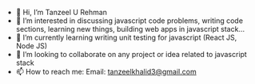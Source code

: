 - 👋 Hi, I’m Tanzeel U Rehman
- 👀 I’m interested in discussing javascript code problems, writing code sections, learning new things, building web apps in javascript stack...
- 🌱 I’m currently learning writing unit testing for javascript (React JS, Node JS)
- 💞️ I’m looking to collaborate on any project or idea related to javascript stack
- 📫 How to reach me: Email: tanzeelkhalid3@gmail.com

<!---
Tanzeel64/Tanzeel64 is a ✨ special ✨ repository because its `README.md` (this file) appears on your GitHub profile.
You can click the Preview link to take a look at your changes.
--->

